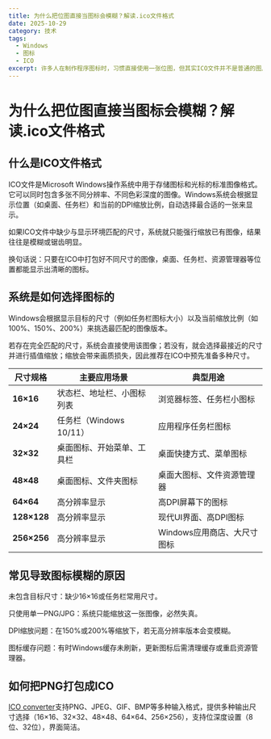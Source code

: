 ```yaml
---
title: 为什么把位图直接当图标会模糊？解读.ico文件格式
date: 2025-10-29
category: 技术
tags:
  - Windows
  - 图标
  - ICO
excerpt: 许多人在制作程序图标时，习惯直接使用一张位图，但其实ICO文件并不是普通的图片格式，而是一个"图像容器"。本文深入解析ICO格式的工作原理。
---
```


# 为什么把位图直接当图标会模糊？解读.ico文件格式

## 什么是ICO文件格式

ICO文件是Microsoft Windows操作系统中用于存储图标和光标的标准图像格式。它可以同时包含多张不同分辨率、不同色彩深度的图像。Windows系统会根据显示位置（如桌面、任务栏）和当前的DPI缩放比例，自动选择最合适的一张来显示。

如果ICO文件中缺少与显示环境匹配的尺寸，系统就只能强行缩放已有图像，结果往往是模糊或锯齿明显。

换句话说：只要在ICO中打包好不同尺寸的图像，桌面、任务栏、资源管理器等位置都能显示出清晰的图标。

## 系统是如何选择图标的

Windows会根据显示目标的尺寸（例如任务栏图标大小）以及当前缩放比例（如100%、150%、200%）来挑选最匹配的图像版本。

若存在完全匹配的尺寸，系统会直接使用该图像；若没有，就会选择最接近的尺寸并进行插值缩放；缩放会带来画质损失，因此推荐在ICO中预先准备多种尺寸。

| 尺寸规格 | 主要应用场景 | 典型用途 |
|-----------|----------------|------------|
| **16×16** | 状态栏、地址栏、小图标列表 | 浏览器标签、任务栏小图标 |
| **24×24** | 任务栏（Windows 10/11） | 应用程序任务栏图标 |
| **32×32** | 桌面图标、开始菜单、工具栏 | 桌面快捷方式、菜单图标 |
| **48×48** | 桌面图标、文件夹图标 | 桌面大图标、文件资源管理器 |
| **64×64** | 高分辨率显示 | 高DPI屏幕下的图标 |
| **128×128** | 高分辨率显示 | 现代UI界面、高DPI图标 |
| **256×256** | 高分辨率显示 | Windows应用商店、大尺寸图标 |

## 常见导致图标模糊的原因

未包含目标尺寸：缺少16×16或任务栏常用尺寸。

只使用单一PNG/JPG：系统只能缩放这一张图像，必然失真。

DPI缩放问题：在150%或200%等缩放下，若无高分辨率版本会变模糊。

图标缓存问题：有时Windows缓存未刷新，更新图标后需清理缓存或重启资源管理器。

## 如何把PNG打包成ICO

[ICO converter](https://www.icoconverter.com/)支持PNG、JPEG、GIF、BMP等多种输入格式，提供多种输出尺寸选择（16×16、32×32、48×48、64×64、256×256），支持位深度设置（8位、32位），界面简洁。

